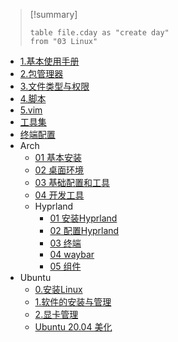 > [!summary] 
> ```dataview
> table file.cday as "create day"
> from "03 Linux"

- [1.基本使用手册](../../../03%20Linux/1.基本使用手册.md)
- [2.包管理器](../../../03%20Linux/2.包管理器.md)
- [3.文件类型与权限](../../../03%20Linux/3.文件类型与权限.md)
- [4.脚本](../../../03%20Linux/4.脚本.md)
- [5.vim](../../../03%20Linux/5.vim.md)
- [工具集](../../../03%20Linux/工具集.md)
- [终端配置](../../../03%20Linux/终端配置.md)
- Arch
	- [01 基本安装](../../../03%20Linux/Arch/01%20基本安装.md)
	- [02 桌面环境](../../../03%20Linux/Arch/02%20桌面环境.md)
	- [03 基础配置和工具](../../../03%20Linux/Arch/03%20基础配置和工具.md)
	- [04 开发工具](../../../03%20Linux/Arch/04%20开发工具.md)
	- Hyprland
		- [01 安装Hyprland](../../../03%20Linux/Arch/Hyprland/01%20安装Hyprland.md)
		- [02 配置Hyprland](../../../03%20Linux/Arch/Hyprland/02%20配置Hyprland.md)
		- [03 终端](../../../03%20Linux/Arch/Hyprland/03%20终端.md)
		- [04 waybar](../../../03%20Linux/Arch/Hyprland/04%20waybar.md)
		- [05 组件](../../../03%20Linux/Arch/Hyprland/05%20组件.md)
- Ubuntu
	- [0.安装Linux](../../../03%20Linux/Ubuntu/0.安装Linux.md)
	- [1.软件的安装与管理](../../../03%20Linux/Ubuntu/1.软件的安装与管理.md)
	- [2.显卡管理](../../../03%20Linux/Ubuntu/2.显卡管理.md)
	- [Ubuntu 20.04 美化](../../../03%20Linux/Ubuntu/Ubuntu%2020.04%20美化.md)

